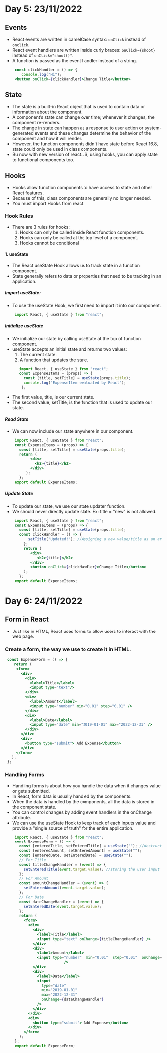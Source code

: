 # Day 5: 23/11/2022
## Events
- React events are written in camelCase syntax: `onClick` instead of `onclick`.
- React event handlers are written inside curly braces: `onClick={shoot}`  instead of `onClick="shoot()"`.
- A function is passed as the event handler instead of a string. 
  ```jsx
   const clickHandler = () => {
      console.log("Hi");
   <button onClick={clickHandler}>Change Title</button>
  ```
## State
- The state is a built-in React object that is used to contain data or information about the component. 
- A component’s state can change over time; whenever it changes, the component re-renders. 
- The change in state can happen as a response to user action or system-generated events and these changes determine the behavior of the component and how it will render.  
- However, the function components didn't have state before React 16.8, state could only be used in class components.
-  Bu now with new version of react.JS, using hooks, you can apply state to functional components too.
## Hooks 
- Hooks allow function components to have access to state and other React features. 
- Because of this, class components are generally no longer needed.
- You must import Hooks from react.
### Hook Rules
- There are 3 rules for hooks:
  1. Hooks can only be called inside React function components.
  2. Hooks can only be called at the top level of a component.
  3. Hooks cannot be conditional
#### 1. useState 
- The React useState Hook allows us to track state in a function component.
- State generally refers to data or properties that need to be tracking in an application.
##### Import useState:
- To use the useState Hook, we first need to import it into our component.  
    ```jsx
     import React, { useState } from "react";
    ```
##### Initialize useState
- We initialize our state by calling useState at the top of function component.
- useState accepts an initial state and returns two values:
  1. The current state.
  2. A function that updates the state.
  ```jsx
     import React, { useState } from "react";
     const ExpenseItems = (props) => {
       const [title, setTitle] = useState(props.title);
       console.log("ExpenseItem evaluated by React");
      }; 
  ```
- The first value, title, is our current state.
- The second value, setTitle, is the function that is used to update our state.
##### Read State
- We can now include our state anywhere in our component.
  ```jsx
   import React, { useState } from "react";
   const ExpenseItems = (props) => {
     const [title, setTitle] = useState(props.title);
     return (
          <div>
            <h2>{title}</h2>
          </div>
        );
     };
   export default ExpenseItems;
  ```
#####  Update State
- To update our state, we use our state updater function.
- We should never directly update state. Ex: title = "new" is not allowed.
   ```jsx
    import React, { useState } from "react";
    const ExpenseItems = (props) => {
      const [title, setTitle] = useState(props.title);
      const clickHandler = () => {
          setTitle("Updated!"); //Assigning a new value/title as an arg
        };
        return (
           <div>
              <h2>{title}</h2>
           </div>
           <button onClick={clickHandler}>Change Title</button>
        );
      };
    export default ExpenseItems;
   ```
# Day 6: 24/11/2022
## Form in React 
- Just like in HTML, React uses forms to allow users to interact with the web page.
### Create a form, the way we use to create it in HTML.
   ```jsx
    const ExpenseForm = () => {
       return (
        <form>
          <div>
            <div>
              <label>Title</label>
              <input type="text"/>
            </div>
            <div>
              <label>Amount</label>
              <input type="number" min="0.01" step="0.01" />
            </div>
            <div>
              <label>Date</label>
              <input type="date" min="2019-01-01" max="2022-12-31" />
            </div>
          </div>
          <div>
            <button type="submit"> Add Expense</button>
          </div>
        </form>
      );
    };
  ```    
### Handling Forms
- Handling forms is about how you handle the data when it changes value or gets submitted.
- In React, form data is usually handled by the components.
- When the data is handled by the components, all the data is stored in the component state.
- You can control changes by adding event handlers in the onChange attribute.
- We can use the useState Hook to keep track of each inputs value and provide a "single source of truth" for the entire application.
   ```jsx
    import React, { useState } from "react";
    const ExpenseForm = () => {
      const [enteredTitle, setEnteredTitle] = useState(""); //destructuring
      const [enteredAmount, setEnteredAmount] = useState("");
      const [enteredDate, setEnteredDate] = useState("");
      // For Title
      const titleChangeHandler = (event) => {
        setEnteredTitle(event.target.value); //storing the user input value in state
      };
      // For Amount
      const amountChangeHandler = (event) => {
        setEnteredAmount(event.target.value);
      };
      // For Date
      const dateChangeHandler = (event) => {
        setEnteredDate(event.target.value);
      };
      return (
        <form>
          <div>
            <div>
              <label>Title</label>
              <input type="text" onChange={titleChangeHandler} />
            </div>
            <div>
              <label>Amount</label>
              <input type="number"  min="0.01"  step="0.01"  onChange={amountChangeHandler}
                          />
            </div>
            <div>
              <label>Date</label>
              <input
                type="date"
                min="2019-01-01"
                max="2022-12-31"
                onChange={dateChangeHandler}
              />
            </div>
          </div>
          <div>
            <button type="submit"> Add Expense</button>
          </div>
        </form>
      );
    };
    export default ExpenseForm;
  ```  
